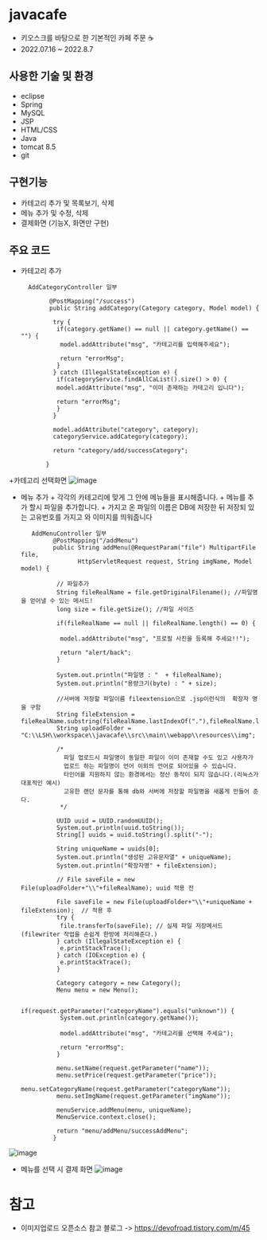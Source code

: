 # javacafe
 + 키오스크를 바탕으로 한 기본적인 카페 주문 ☕️
 + 2022.07.16 ~ 2022.8.7

## 사용한 기술 및 환경
 + eclipse
 + Spring
 + MySQL
 + JSP
 + HTML/CSS
 + Java
 + tomcat 8.5
 + git

## 구현기능
+ 카테고리 추가 및 목록보기, 삭제
+ 메뉴 추가 및 수정, 삭제
+ 결제화면 (기능X, 화면만 구현)

## 주요 코드
 + 카테고리 추가
 
         AddCategoryController 일부
         
               @PostMapping("/success") 
               public String addCategory(Category category, Model model) {

                try {
                 if(category.getName() == null || category.getName() == "") {
                  model.addAttribute("msg", "카테고리를 입력해주세요");

                  return "errorMsg";
                 }
                } catch (IllegalStateException e) {
                 if(categoryService.findAllCaList().size() > 0) {
                 model.addAttribute("msg", "이미 존재하는 카테고리 입니다");

                 return "errorMsg";
                 }
                }

                model.addAttribute("category", category);
                categoryService.addCategory(category);

                return "category/add/successCategory";

              }
           
           
             
  +카테고리 선택화면
![image](https://user-images.githubusercontent.com/75346102/187585857-f84c654c-b9d1-4f1c-b1b3-191f9a62976a.png)


        
  + 메뉴 추가
           + 각각의 카테고리에 맞게 그 안에 메뉴들을 표시해줍니다.
           + 메뉴를 추가 할시 파일을 추가합니다.
           + 가지고 온 파일의 이름은 DB에 저장한 뒤 저장되 있는 고유번호를 가지고 와 이미지를 띄워줍니다
           
           
           AddMenuController 일부
                 @PostMapping("/addMenu")
                 public String addMenu(@RequestParam("file") MultipartFile file, 
                        HttpServletRequest request, String imgName, Model model) {

                  // 파일추가
                  String fileRealName = file.getOriginalFilename(); //파일명을 얻어낼 수 있는 메서드!
                  long size = file.getSize(); //파일 사이즈

                  if(fileRealName == null || fileRealName.length() == 0) {

                   model.addAttribute("msg", "프로필 사진을 등록해 주세요!!");

                   return "alert/back";
                  }

                  System.out.println("파일명 : "  + fileRealName);
                  System.out.println("용량크기(byte) : " + size);

                  //서버에 저장할 파일이름 fileextension으로 .jsp이런식의  확장자 명을 구함
                  String fileExtension = fileRealName.substring(fileRealName.lastIndexOf("."),fileRealName.length());
                  String uploadFolder = "C:\\LSH\\workspace\\javacafe\\src\\main\\webapp\\resources\\img";

                  /*
                    파일 업로드시 파일명이 동일한 파일이 이미 존재할 수도 있고 사용자가 
                    업로드 하는 파일명이 언어 이외의 언어로 되어있을 수 있습니다. 
                    타인어를 지원하지 않는 환경에서는 정산 동작이 되지 않습니다.(리눅스가 대표적인 예시)
                    고유한 랜던 문자를 통해 db와 서버에 저장할 파일명을 새롭게 만들어 준다.
                   */

                  UUID uuid = UUID.randomUUID();
                  System.out.println(uuid.toString());
                  String[] uuids = uuid.toString().split("-");

                  String uniqueName = uuids[0];
                  System.out.println("생성된 고유문자열" + uniqueName);
                  System.out.println("확장자명" + fileExtension);

                  // File saveFile = new File(uploadFolder+"\\"+fileRealName); uuid 적용 전

                  File saveFile = new File(uploadFolder+"\\"+uniqueName + fileExtension);  // 적용 후
                  try {
                   file.transferTo(saveFile); // 실제 파일 저장메서드(filewriter 작업을 손쉽게 한방에 처리해준다.)
                  } catch (IllegalStateException e) {
                   e.printStackTrace();
                  } catch (IOException e) {
                   e.printStackTrace();
                  }

                  Category category = new Category();
                  Menu menu = new Menu();

                  if(request.getParameter("categoryName").equals("unknown")) {
                   System.out.println(category.getName());

                   model.addAttribute("msg", "카테고리를 선택해 주세요");

                   return "errorMsg";
                  }

                  menu.setName(request.getParameter("name"));
                  menu.setPrice(request.getParameter("price"));
                  menu.setCategoryName(request.getParameter("categoryName"));
                  menu.setImgName(request.getParameter("imgName"));

                  menuService.addMenu(menu, uniqueName);
                  MenuService.context.close();

                  return "menu/addMenu/successAddMenu";
                 }
                
![image](https://user-images.githubusercontent.com/75346102/187585933-917f0e92-c5d1-465a-9faa-3b71818b04e6.png)


  + 메뉴를 선택 시 결제 화면
![image](https://user-images.githubusercontent.com/75346102/187585563-d2aa8008-67f9-42ff-b150-38b0fdf15a29.png)

         
# 참고
  + 이미지업로드 오픈소스 참고 블로그 -> https://devofroad.tistory.com/m/45
 

